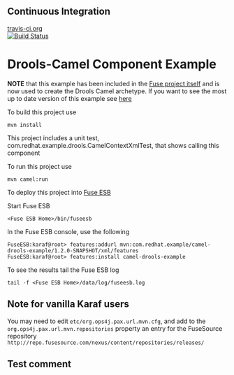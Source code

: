 ## Continuous Integration

[travis-ci.org](http://www.travis-ci.org)<br/>
[![Build Status](https://travis-ci.org/anandpandey/camel-drools-example.svg?branch=master)](https://travis-ci.org/anandpandey/camel-drools-example)

Drools-Camel Component Example
==============================

**NOTE** that this example has been included in the [Fuse project itself](https://github.com/fusesource/fuse/tree/master/tooling/examples/camel-drools-example)
and is now used to create the Drools Camel archetype. If you want to see the most up to date version of this example
see [here](https://github.com/fusesource/fuse/tree/master/tooling/examples/camel-drools-example)


To build this project use

    mvn install

This project includes a unit test, com.redhat.example.drools.CamelContextXmlTest, that shows calling this component

To run this project use

    mvn camel:run

To deploy this project into [Fuse ESB](http://fusesource.com/downloads)

Start Fuse ESB

    <Fuse ESB Home>/bin/fuseesb

In the Fuse ESB console, use the following

    FuseESB:karaf@root> features:addurl mvn:com.redhat.example/camel-drools-example/1.2.0-SNAPSHOT/xml/features
    FuseESB:karaf@root> features:install camel-drools-example

To see the results tail the Fuse ESB log

    tail -f <Fuse ESB Home>/data/log/fuseesb.log

## Note for vanilla Karaf users

You may need to edit `etc/org.ops4j.pax.url.mvn.cfg`, and add to the `org.ops4j.pax.url.mvn.repositories` property an
entry for the FuseSource repository `http://repo.fusesource.com/nexus/content/repositories/releases/`


## Test comment
